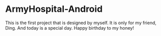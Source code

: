 ArmyHospital-Android
====================

This is the first project that is designed by myself. It is only for my friend, Ding. And today is a special day. Happy birthday to my honey!

